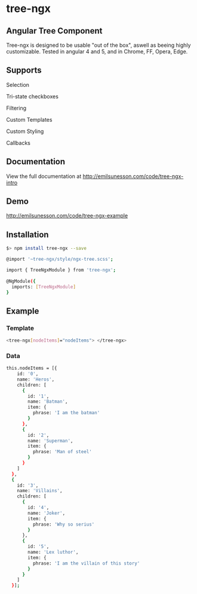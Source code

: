 # tree-ngx
## Angular Tree Component

Tree-ngx is designed to be usable "out of the box", aswell as beeing highly customizable. Tested in angular 4 and 5, and in Chrome, FF, Opera, Edge.

## Supports

Selection

Tri-state checkboxes

Filtering

Custom Templates

Custom Styling

Callbacks

## Documentation

View the full documentation at http://emilsunesson.com/code/tree-ngx-intro

## Demo

http://emilsunesson.com/code/tree-ngx-example

## Installation

```sh
$> npm install tree-ngx --save
```

```sh
@import '~tree-ngx/style/ngx-tree.scss';
```

```sh
import { TreeNgxModule } from 'tree-ngx';
  
@NgModule({
  imports: [TreeNgxModule]
}
```

## Example

### Template

```sh
<tree-ngx[nodeItems]="nodeItems"> </tree-ngx>
```

### Data
  
```sh
this.nodeItems = [{
    id: '0',
    name: 'Heros',
    children: [
      {
        id: '1',
        name: 'Batman',
        item: {
          phrase: 'I am the batman'
        }
      },
      {
        id: '2',
        name: 'Superman',
        item: {
          phrase: 'Man of steel'
        }
      }
    ]
  },
  {
    id: '3',
    name: 'Villains',
    children: [
      {
        id: '4',
        name: 'Joker',
        item: {
          phrase: 'Why so serius'
        }
      },
      {
        id: '5',
        name: 'Lex luthor',
        item: {
          phrase: 'I am the villain of this story'
        }
      }
    ]
  }];
```

  
